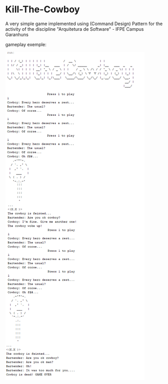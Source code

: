# Kill-The-Cowboy

A very simple game implemented using (Command Design) Pattern for the activity of the discipline "Arquitetura de Software" - IFPE Campus Garanhuns

gameplay exemple:

![](https://github.com/Nidhoggui/Kill-The-Cowboy/blob/master/gameplay.png)
